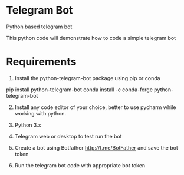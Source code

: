 # Telegram Bot
Python  based telegram bot

This python code will demonstrate how to code a simple telegram bot 

# Requirements
1) Install the python-telegram-bot package using pip or conda 

pip install python-telegram-bot
conda install -c conda-forge python-telegram-bot

2) Install any code editor of your choice, better to use pycharm while working with python.

3) Python  3.x 

4) Telegram web or desktop  to test run the bot 

5) Create a bot using Botfather http://t.me/BotFather and save the bot token 

6) Run the telegram bot code with appropriate bot token 


